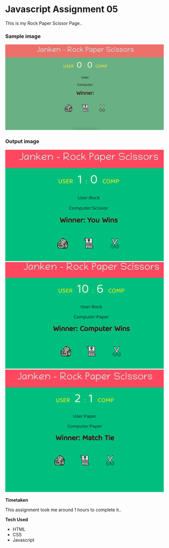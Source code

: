 # Javascript Assignment 05

This is my Rock Paper Scissor Page..

### Sample image

![Output](./Proj_Image/Project.png)

### Output image

![output](./Proj_Image/output-you.png)
![output](./Proj_Image/output-comp.png)
![output](./Proj_Image/output-tie.png)

**Timetaken**

This assignment took me around 1 hours to complete it..


**Tech Used**

- HTML
- CSS
- Javascript
